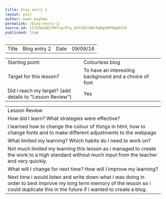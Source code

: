 ```yaml
---
title: blog entry 1
layout: post
author: ewan.mayhew
permalink: /blog-entry-1/
source-id: 1I7khAaQEChMfngrRfq_dVYxNZvHNr8qWg9NPkWp8154
published: true
---
```

<table>
  <tr>
    <td>Title</td>
    <td>Blog entry 2</td>
    <td>Date</td>
    <td>09/09/16</td>
  </tr>
</table>


<table>
  <tr>
    <td>Starting point:</td>
    <td>Colourless blog </td>
  </tr>
  <tr>
    <td>Target for this lesson?</td>
    <td>To have an interesting background and a choice of font</td>
  </tr>
  <tr>
    <td>Did I reach my target? 
(add details to "Lesson Review")</td>
    <td>Yes</td>
  </tr>
</table>


<table>
  <tr>
    <td>Lesson Review</td>
  </tr>
  <tr>
    <td>How did I learn? What strategies were effective? </td>
  </tr>
  <tr>
    <td>I learned how to change the colour of things in html, how to change fonts and to make different adjustments to the webpage</td>
  </tr>
  <tr>
    <td>What limited my learning? Which habits do I need to work on? </td>
  </tr>
  <tr>
    <td>Not much limited my learning this lesson as i managed to create the work to a high standard without much input from the teacher and very quickly.</td>
  </tr>
  <tr>
    <td>What will I change for next time? How will I improve my learning?</td>
  </tr>
  <tr>
    <td>Next time i would listen and write down what i was doing in order to best improve my long term memory of the lesson so i could duplicate this in the future if i wanted to create a blog.</td>
  </tr>
</table>


